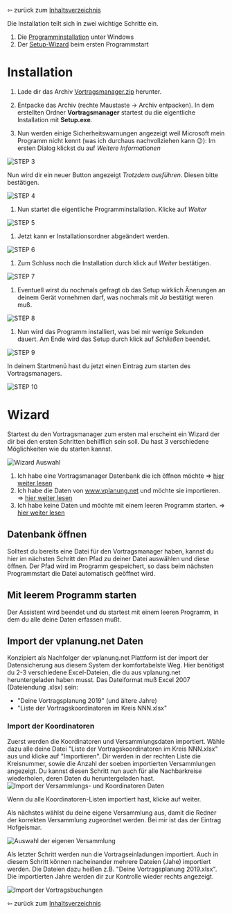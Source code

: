 ⇦ zurück zum [Inhaltsverzeichnis](README.md)

Die Installation teilt sich in zwei wichtige Schritte ein.
1. Die [Programminstallation](#installation) unter Windows
2. Der [Setup-Wizard](#wizard) beim ersten Programmstart

# Installation #

1. Lade dir das Archiv [Vortragsmanager.zip](http://thomas-ramm.de/Vortragsmanager/Vortragsmanager.zip) herunter.

1. Entpacke das Archiv (rechte Maustaste -> Archiv entpacken).
 In dem erstellten Ordner **Vortragsmanager** startest du die eigentliche Installation mit **Setup.exe**.

1. Nun werden einige Sicherheitswarnungen angezeigt weil Microsoft mein Programm nicht kennt (was ich durchaus nachvollziehen kann 😉):
 Im ersten Dialog klickst du auf *Weitere Informationen*

 ![STEP 3](./../images/step_03.png)
 
 Nun wird dir ein neuer Button angezeigt *Trotzdem ausführen*. Diesen bitte bestätigen.
 
 ![STEP 4](./../images/step_04.png)

1. Nun startet die eigentliche Programminstallation. Klicke auf *Weiter*

 ![STEP 5](./../images/step_05.png)

1. Jetzt kann er Installationsordner abgeändert werden.

 ![STEP 6](./../images/step_06.png)

1. Zum Schluss noch die Installation durch klick auf *Weiter* bestätigen.

 ![STEP 7](./../images/step_07.png)

1. Eventuell wirst du nochmals gefragt ob das Setup wirklich Änerungen an deinem Gerät vornehmen darf, was nochmals mit *Ja* bestätigt weren muß.

 ![STEP 8](./../images/step_08.png)

1. Nun wird das Programm installiert, was bei mir wenige Sekunden dauert. Am Ende wird das Setup durch klick auf *Schließen* beendet.

 ![STEP 9](./../images/step_09.png)

In deinem Startmenü hast du jetzt einen Eintrag zum starten des Vortragsmanagers.

![STEP 10](./../images/step_10.png)

# Wizard #

Startest du den Vortragsmanager zum ersten mal erscheint ein Wizard der dir bei den ersten Schritten behilflich sein soll.
Du hast 3 verschiedene Möglichkeiten wie du starten kannst.

 ![Wizard Auswahl](./../images/installation_wizard_01.png)

 1. Ich habe eine Vortragsmanager Datenbank die ich öffnen möchte ⇒ [hier weiter lesen](#datenbank-öffnen)
 1. Ich habe die Daten von www.vplanung.net und möchte sie importieren. ⇒ [hier weiter lesen](#import-der-vplanung.net-daten)
 1. Ich habe keine Daten und möchte mit einem leeren Programm starten. ⇒ [hier weiter lesen](#mit-leerem-programm-starten)

## Datenbank öffnen ##
Solltest du bereits eine Datei für den Vortragsmanager haben, kannst du hier im nächsten Schritt den Pfad zu deiner Datei auswählen und diese öffnen. Der Pfad wird im Programm gespeichert, so dass beim nächsten Programmstart die Datei automatisch geöffnet wird.

## Mit leerem Programm starten ##

Der Assistent wird beendet und du startest mit einem leeren Programm, in dem du alle deine Daten erfassen mußt.

## Import der vplanung.net Daten ##

Konzipiert als Nachfolger der vplanung.net Plattform ist der import der Datensicherung aus diesem System der komfortabelste Weg.
Hier benötigst du 2-3 verschiedene Excel-Dateien, die du aus vplanung.net heruntergeladen haben musst. Das Dateiformat muß Excel 2007 (Dateiendung .xlsx) sein:

* "Deine Vortragsplanung 2019" (und ältere Jahre)
* "Liste der Vortragskoordinatoren im Kreis NNN.xlsx"

### Import der Koordinatoren ###

Zuerst werden die Koordinatoren und Versammlungsdaten importiert. Wähle dazu alle deine Datei "Liste der Vortragskoordinatoren im Kreis NNN.xlsx" aus und klicke auf "Importieren". Dir werden in der rechten Liste die Kreisnummer, sowie die Anzahl der soeben importierten Versammlungen angezeigt. Du kannst diesen Schritt nun auch für alle Nachbarkreise wiederholen, deren Daten du heruntergeladen hast. ![Import der Versammlungs- und Koordinatoren Daten](./../images/installation_wizard_02.png)

Wenn du alle Koordinatoren-Listen importiert hast, klicke auf weiter.

Als nächstes wählst du deine eigene Versammlung aus, damit die Redner der korrekten Versammlung zugeordnet werden. 
Bei mir ist das der Eintrag Hofgeismar.

![Auswahl der eigenen Versammlung](./../images/installation_wizard_03.png)

Als letzter Schritt werden nun die Vortragseinladungen importiert. Auch in diesem Schritt können nacheinander mehrere Dateien (Jahe) importiert werden.
Die Dateien dazu heißen z.B. "Deine Vortragsplanung 2019.xlsx". 
Die importierten Jahre werden dir zur Kontrolle wieder rechts angezeigt.

![Import der Vortragsbuchungen](./../images/installation_wizard_04.png)



⇦ zurück zum [Inhaltsverzeichnis](README.md)